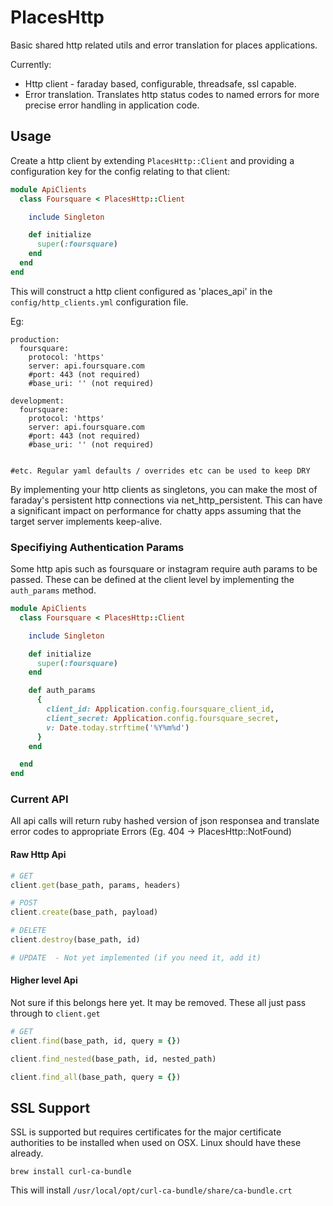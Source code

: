 # PlacesHttp
Basic shared http related utils and error translation for places applications.

Currently:
- Http client - faraday based, configurable, threadsafe, ssl capable.
- Error translation. Translates http status codes to named errors for more precise error handling in application code.


## Usage

Create a http client by extending `PlacesHttp::Client` and providing a configuration key for the config relating to that client:

```ruby
module ApiClients
  class Foursquare < PlacesHttp::Client

    include Singleton

    def initialize
      super(:foursquare)
    end
  end
end
```

This will construct a http client configured as 'places_api' in the `config/http_clients.yml` configuration file.

Eg:
```
production:
  foursquare:
    protocol: 'https'
    server: api.foursquare.com
    #port: 443 (not required)
    #base_uri: '' (not required)

development:
  foursquare:
    protocol: 'https'
    server: api.foursquare.com
    #port: 443 (not required)
    #base_uri: '' (not required)


#etc. Regular yaml defaults / overrides etc can be used to keep DRY

```

By implementing your http clients as singletons, you can make the most of faraday's persistent http connections via net_http_persistent. This can have a significant impact on performance for chatty apps assuming that the target server implements keep-alive.

### Specifiying Authentication Params

Some http apis such as foursquare or instagram require auth params to be passed. These can be defined at the client level by implementing the `auth_params` method.

```ruby
module ApiClients
  class Foursquare < PlacesHttp::Client

    include Singleton

    def initialize
      super(:foursquare)
    end

    def auth_params
      {
        client_id: Application.config.foursquare_client_id,
        client_secret: Application.config.foursquare_secret,
        v: Date.today.strftime('%Y%m%d')
      }
    end

  end
end
```

### Current API

All api calls will return ruby hashed version of json responsea and translate error codes to appropriate Errors (Eg. 404 -> PlacesHttp::NotFound)


#### Raw Http Api
```ruby
# GET
client.get(base_path, params, headers)

# POST
client.create(base_path, payload)

# DELETE
client.destroy(base_path, id)

# UPDATE  - Not yet implemented (if you need it, add it)

```

#### Higher level Api

Not sure if this belongs here yet. It may be removed. These all just pass through to `client.get`

```ruby
# GET
client.find(base_path, id, query = {})

client.find_nested(base_path, id, nested_path)

client.find_all(base_path, query = {})

```

## SSL Support

SSL is supported but requires certificates for the major certificate authorities to be installed when used on OSX. Linux should have these already.

`brew install curl-ca-bundle`

This will install `/usr/local/opt/curl-ca-bundle/share/ca-bundle.crt`




